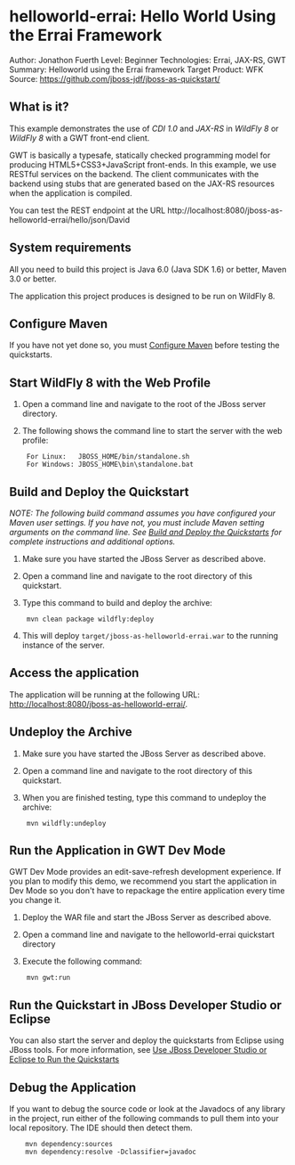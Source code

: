 helloworld-errai: Hello World Using the Errai Framework
=======================================================
Author: Jonathon Fuerth
Level: Beginner
Technologies: Errai, JAX-RS, GWT
Summary: Helloworld using the Errai framework
Target Product: WFK
Source: <https://github.com/jboss-jdf/jboss-as-quickstart/>

What is it?
-----------

This example demonstrates the use of *CDI 1.0* and *JAX-RS* in *WildFly 8* or *WildFly 8* with a GWT front-end client.

GWT is basically a typesafe, statically checked programming model for producing HTML5+CSS3+JavaScript front-ends. In this example, we use RESTful services on the backend. The client communicates with the backend using stubs that are generated based on the JAX-RS resources when the application is compiled.

You can test the REST endpoint at the URL http://localhost:8080/jboss-as-helloworld-errai/hello/json/David

System requirements
-------------------

All you need to build this project is Java 6.0 (Java SDK 1.6) or better, Maven 3.0 or better.

The application this project produces is designed to be run on WildFly 8.

 
Configure Maven
---------------

If you have not yet done so, you must [Configure Maven](../README.md#mavenconfiguration) before testing the quickstarts.


Start WildFly 8 with the Web Profile
-------------------------

1. Open a command line and navigate to the root of the JBoss server directory.
2. The following shows the command line to start the server with the web profile:

        For Linux:   JBOSS_HOME/bin/standalone.sh
        For Windows: JBOSS_HOME\bin\standalone.bat

 
Build and Deploy the Quickstart
-------------------------

_NOTE: The following build command assumes you have configured your Maven user settings. If you have not, you must include Maven setting arguments on the command line. See [Build and Deploy the Quickstarts](../README.md#buildanddeploy) for complete instructions and additional options._

1. Make sure you have started the JBoss Server as described above.
2. Open a command line and navigate to the root directory of this quickstart.
3. Type this command to build and deploy the archive:

        mvn clean package wildfly:deploy

4. This will deploy `target/jboss-as-helloworld-errai.war` to the running instance of the server.


Access the application 
---------------------

The application will be running at the following URL:  <http://localhost:8080/jboss-as-helloworld-errai/>.


Undeploy the Archive
--------------------

1. Make sure you have started the JBoss Server as described above.
2. Open a command line and navigate to the root directory of this quickstart.
3. When you are finished testing, type this command to undeploy the archive:

        mvn wildfly:undeploy


Run the Application in GWT Dev Mode
---------------------------------------

GWT Dev Mode provides an edit-save-refresh development experience. If you plan to modify this demo, we recommend you start the application in Dev Mode so you don't have to repackage the entire application every time you change it.

1. Deploy the WAR file and start the JBoss Server as described above.
2. Open a command line and navigate to the helloworld-errai quickstart directory
3. Execute the following command:

        mvn gwt:run


Run the Quickstart in JBoss Developer Studio or Eclipse
-------------------------------------
You can also start the server and deploy the quickstarts from Eclipse using JBoss tools. For more information, see [Use JBoss Developer Studio or Eclipse to Run the Quickstarts](../README.md#useeclipse) 


Debug the Application
------------------------------------

If you want to debug the source code or look at the Javadocs of any library in the project, run either of the following commands to pull them into your local repository. The IDE should then detect them.

        mvn dependency:sources
        mvn dependency:resolve -Dclassifier=javadoc
